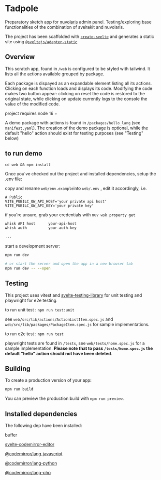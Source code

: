# Tadpole

Preparatory sketch app for [nuvolaris](https://www.nuvolaris.io/) admin panel. Testing/exploring base functionalities of the combination of sveltekit and nuvolaris. 

The project has been scaffolded with [`create-svelte`](https://github.com/sveltejs/kit/tree/master/packages/create-svelte) and generates a static site using [`@sveltejs/adapter-static`](https://www.npmjs.com/package/@sveltejs/adapter-static)

## Overview

This scratch app, found in `/web` is configured to be styled with tailwind. 
It lists all the actions available grouped by package.

Each package is dispayed as an expandable element listing all its actions.
Clicking on each function loads and displays its code. 
Modifying the code makes two button appear: clicking on reset the code is restored to the original state, while clicking on update currently logs to the console the value of the modified code.

project requires node 16 + 

A demo package with actions is found in `/packages/hello_lang` (see `manifest.yaml`). The creation of the demo package is optional, while the default "hello" action should exist for testing purposes (see "Testing" below) 



## to run demo

`cd web && npm install`

Once you've checked out the project and installed dependencies, setup the .env  file:

copy and rename `web/env.example`into 
`web/.env` , edit it accordingly, i.e. 

```
# Public
VITE_PUBILC_OW_API_HOST='your private api host'
VITE_PUBILC_OW_API_KEY='your private key'
```

if you're unsure, grab your credentials with `nuv wsk property get` 

```bash
whisk API host		your-api-host
whisk auth		    your-auth-key

...

```

start a development server:

```bash
npm run dev

# or start the server and open the app in a new browser tab
npm run dev -- --open
```

## Testing

This project uses vitest and [svelte-testing-library](https://github.com/testing-library/svelte-testing-library) for unit testing and playwright for e2e testing.


to run unit test : `npm run test:unit`

see `web/src/lib/actions/ActionListItem.spec.js` and `web/src/lib/packages/PackageItem.spec.js` for sample implementations.


to run e2e test : `npm run test` 

playwright tests are found in `/tests`, see `web/tests/home.spec.js` for a sample implementation. **Please note that to pass `/tests/home.spec.js` the default "hello" action should not have been deleted**.


## Building

To create a production version of your app:

```bash
npm run build
```

You can preview the production build with `npm run preview`.




## Installed dependencies

The following dep have been installed: 

[buffer](https://www.npmjs.com/package/buffer)

[svelte-codemirror-editor](https://github.com/touchifyapp/svelte-codemirror-editor)

[@codemirror/lang-javascript](https://github.com/codemirror/lang-javascript)

[@codemirror/lang-python](https://github.com/codemirror/lang-python)

[@codemirror/lang-php](https://github.com/codemirror/lang-php)







